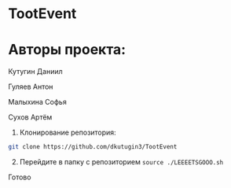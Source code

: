 # TootEvent
# Авторы проекта:
Кутугин Даниил

Гуляев Антон

Малыхина Софья

Сухов Артём


1. Клонирование репозитория:
```bash
git clone https://github.com/dkutugin3/TootEvent
```
2. Перейдите в папку с репозиторием
`source ./LEEEETSGOOO.sh`

Готово

